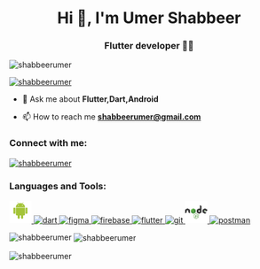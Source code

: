 <h1 align="center">Hi 👋, I'm Umer Shabbeer</h1>
<h3 align="center">Flutter developer 👨‍💻</h3>

<p align="left"> <img src="https://komarev.com/ghpvc/?username=shabbeerumer&label=Profile%20views&color=0e75b6&style=flat" alt="shabbeerumer" /> </p>

<p align="left"> <a href="https://github.com/ryo-ma/github-profile-trophy"><img src="https://github-profile-trophy.vercel.app/?username=shabbeerumer" alt="shabbeerumer" /></a> </p>

- 💬 Ask me about **Flutter,Dart,Android**

- 📫 How to reach me **shabbeerumer@gmail.com**

<h3 align="left">Connect with me:</h3>
<p align="left">
<a href="https://linkedin.com/in/shabbeerumer" target="blank"><img align="center" src="https://raw.githubusercontent.com/rahuldkjain/github-profile-readme-generator/master/src/images/icons/Social/linked-in-alt.svg" alt="shabbeerumer" height="30" width="40" /></a>
</p>

<h3 align="left">Languages and Tools:</h3>
<p align="left"> <a href="https://developer.android.com" target="_blank" rel="noreferrer"> <img src="https://raw.githubusercontent.com/devicons/devicon/master/icons/android/android-original-wordmark.svg" alt="android" width="40" height="40"/> </a> <a href="https://dart.dev" target="_blank" rel="noreferrer"> <img src="https://www.vectorlogo.zone/logos/dartlang/dartlang-icon.svg" alt="dart" width="40" height="40"/> </a> <a href="https://www.figma.com/" target="_blank" rel="noreferrer"> <img src="https://www.vectorlogo.zone/logos/figma/figma-icon.svg" alt="figma" width="40" height="40"/> </a> <a href="https://firebase.google.com/" target="_blank" rel="noreferrer"> <img src="https://www.vectorlogo.zone/logos/firebase/firebase-icon.svg" alt="firebase" width="40" height="40"/> </a> <a href="https://flutter.dev" target="_blank" rel="noreferrer"> <img src="https://www.vectorlogo.zone/logos/flutterio/flutterio-icon.svg" alt="flutter" width="40" height="40"/> </a> <a href="https://git-scm.com/" target="_blank" rel="noreferrer"> <img src="https://www.vectorlogo.zone/logos/git-scm/git-scm-icon.svg" alt="git" width="40" height="40"/> </a> <a href="https://nodejs.org" target="_blank" rel="noreferrer"> <img src="https://raw.githubusercontent.com/devicons/devicon/master/icons/nodejs/nodejs-original-wordmark.svg" alt="nodejs" width="40" height="40"/> </a> <a href="https://postman.com" target="_blank" rel="noreferrer"> <img src="https://www.vectorlogo.zone/logos/getpostman/getpostman-icon.svg" alt="postman" width="40" height="40"/> </a> </p>

<p><img align="left" src="https://github-readme-stats.vercel.app/api/top-langs?username=shabbeerumer&show_icons=true&locale=en&layout=compact" alt="shabbeerumer" /></p>

<p>&nbsp;<img align="center" src="https://github-readme-stats.vercel.app/api?username=shabbeerumer&show_icons=true&locale=en" alt="shabbeerumer" /></p>

<p><img align="center" src="https://github-readme-streak-stats.herokuapp.com/?user=shabbeerumer&" alt="shabbeerumer" /></p>
